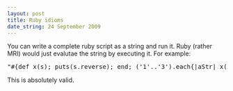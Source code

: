 ```yaml
--- 
layout: post
title: Ruby idioms
date_string: 24 September 2009
---
```

You can write a complete ruby script as a string and run it. Ruby (rather MRI) would just evalutae the string by executing it. For example:

<pre>
"#{def x(s); puts(s.reverse); end; ('1'..'3').each{|aStr| x(aStr)} }"
</pre>

This is absolutely valid.
